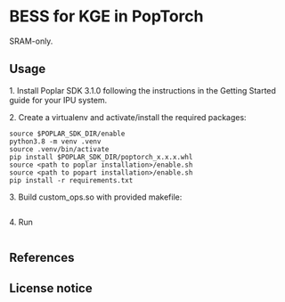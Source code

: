 # BESS for KGE in PopTorch

SRAM-only.

## Usage
1\. Install Poplar SDK 3.1.0 following the instructions in the Getting Started guide for your IPU system.

2\. Create a virtualenv and activate/install the required packages:
```
source $POPLAR_SDK_DIR/enable
python3.8 -m venv .venv
source .venv/bin/activate
pip install $POPLAR_SDK_DIR/poptorch_x.x.x.whl
source <path to poplar installation>/enable.sh
source <path to popart installation>/enable.sh
pip install -r requirements.txt 
```

3\. Build custom_ops.so with provided makefile:
```
```

4\. Run
```
```

## References

## License notice

